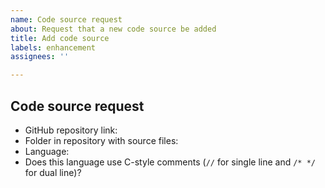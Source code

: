 ```yaml
---
name: Code source request
about: Request that a new code source be added
title: Add code source
labels: enhancement
assignees: ''

---
```


## Code source request

- GitHub repository link: 
- Folder in repository with source files:
- Language:
- Does this language use C-style comments (`//` for single line and `/* */` for dual line)?
